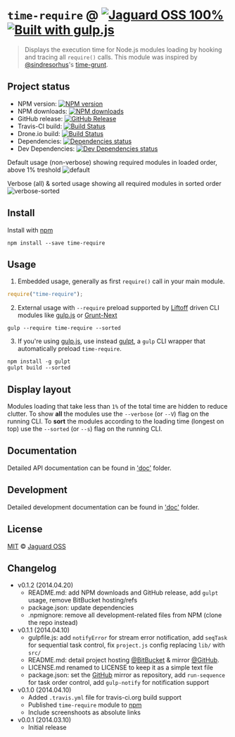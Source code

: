 # `time-require` @ [![Jaguard OSS 100%](http://img.shields.io/badge/Jaguard_OSS-100%-red.svg)](http://oss.jaguard.com) [![Built with gulp.js](http://img.shields.io/badge/built%20with-gulp.js-red.svg)](http://gulpjs.com)

> Displays the execution time for Node.js modules loading by hooking and tracing all `require()` calls.
This module was inspired by [@sindresorhus](https://twitter.com/sindresorhus)'s [time-grunt](https://github.com/sindresorhus/time-grunt).

## Project status
- NPM version: [![NPM version](https://badge.fury.io/js/time-require.svg)](https://www.npmjs.org/package/time-require)
- NPM downloads: [![NPM downloads](http://img.shields.io/npm/dm/time-require.svg)](https://www.npmjs.org/package/time-require)
- GitHub release: [![GitHub Release](http://img.shields.io/github/release/jaguard/time-require.svg)](https://www.npmjs.org/package/time-require)
- Travis-CI build: [![Build Status](http://img.shields.io/travis/jaguard/time-require.svg)](http://travis-ci.org/jaguard/time-require)
- Drone.io build: [![Build Status](https://drone.io/github.com/jaguard/time-require/status.png)](https://github.com/jaguard/time-require)
- Dependencies: [![Dependencies status](https://david-dm.org/jaguard/time-require/status.svg?theme=shields.io)](https://david-dm.org/jaguard/time-require#info=dependencies)
- Dev Dependencies: [![Dev Dependencies status](https://david-dm.org/jaguard/time-require/dev-status.svg?theme=shields.io)](https://david-dm.org/jaguard/time-require#info=devDependencies)

Default usage (non-verbose) showing required modules in loaded order, above 1% treshold
![default](doc/time_require_default.png)

Verbose (all) & sorted usage showing all required modules in sorted order
![verbose-sorted](doc/time_require_verbose_sorted.png)

## Install

Install with [npm](https://npmjs.org/package/time-require)

```
npm install --save time-require
```

## Usage

1. Embedded usage, generally as first `require()` call in your main module.
```js
require("time-require");
```
2. External usage with `--require` preload supported by [Liftoff](https://github.com/tkellen/node-liftoff) driven CLI modules like [gulp.js](http://gulpjs.com/) or [Grunt-Next](https://github.com/gruntjs/grunt-next)
```
gulp --require time-require --sorted
```
3. If you're using [gulp.js](http://gulpjs.com/), use instead [gulpt](https://github.com/jaguard/gulpt), a `gulp` CLI wrapper that automatically preload `time-require`.
```
npm install -g gulpt
gulpt build --sorted
```

## Display layout

Modules loading that take less than `1%` of the total time are hidden to reduce clutter.
To show **all** the modules use the `--verbose` (or `--V`) flag on the running CLI.
To **sort** the modules according to the loading time (longest on top) use the `--sorted` (or `--s`) flag on the running CLI.

## Documentation

Detailed API documentation can be found in ['doc'](doc/api.md) folder.

## Development

Detailed development documentation can be found in ['doc'](doc/dev.md) folder.

## License

[MIT](https://github.com/jaguard/time-require/raw/master/LICENSE) &copy; [Jaguard OSS](http://oss.jaguard.com)

## Changelog

- v0.1.2 (2014.04.20)
	* README.md: add NPM downloads and GitHub release, add `gulpt` usage, remove BitBucket hosting/refs
	* package.json: update dependencies
	* .npmignore: remove all development-related files from NPM (clone the repo instead)
- v0.1.1 (2014.04.10)
	* gulpfile.js: add `notifyError` for stream error notification, add `seqTask` for sequential task control, fix `project.js` config replacing `lib/` with `src/`
	* README.md: detail project hosting [@BitBucket](https://bitbucket.org/jaguard/time-require) & mirror [@GitHub](https://github.com/jaguard/time-require).
	* LICENSE.md renamed to LICENSE to keep it as a simple text file
	* package.json: set the [GitHub](https://github.com/jaguard/time-require) mirror as repository, add `run-sequence` for task order control, add `gulp-notify` for notification support
- v0.1.0 (2014.04.10)
	+ Added `.travis.yml` file for travis-ci.org build support
	+ Published `time-require` module to [npm](https://www.npmjs.org/package/time-require)
	* Include screenshoots as absolute links
- v0.0.1 (2014.03.10)
	+ Initial release